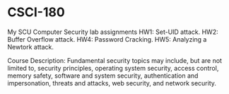 # CSCI-180
My SCU Computer Security lab assignments
HW1: Set-UID attack.
HW2: Buffer Overflow attack.
HW4: Password Cracking.
HW5: Analyzing a Newtork attack.

Course Description: Fundamental security topics may include, but are not limited to, security principles, operating system security, access control, memory safety, software and system security, authentication and impersonation, threats and attacks, web security, and network security.
